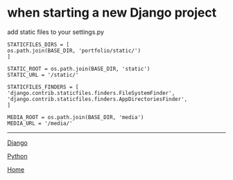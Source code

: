 # when starting a new Django project

add static files to your settings.py

    STATICFILES_DIRS = [
    os.path.join(BASE_DIR, 'portfolio/static/')
    ]

    STATIC_ROOT = os.path.join(BASE_DIR, 'static')
    STATIC_URL = '/static/'

    STATICFILES_FINDERS = [
    'django.contrib.staticfiles.finders.FileSystemFinder',
    'django.contrib.staticfiles.finders.AppDirectoriesFinder',
    ]

    MEDIA_ROOT = os.path.join(BASE_DIR, 'media')
    MEDIA_URL = '/media/'




---
[Django](https://ch3ck3rs.github.io/knowledge_base/python/django)

[Python](https://ch3ck3rs.github.io/knowledge_base/python)

[Home](https://ch3ck3rs.github.io/knowledge_base)
